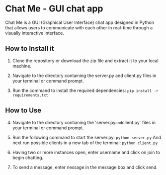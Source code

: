 # Chat Me - GUI chat app
Chat Me is a GUI (Graphical User Interface) chat app designed in Python that allows users to communicate with each other in real-time through a visually interactive interface.

## How to Install it
1. Clone the repository or download the zip file and extract it to your local machine.

2. Navigate to the directory containing the server.py and client.py files in your terminal or command prompt.

3. Run the command to install the required dependencies: 
   `
   pip install -r requirements.txt
   `
## How to Use
4. Navigate to the directory contianing the 'server.py` and `client.py` files in your terminal or command prompt.

5. Run the following command to start the server.py:
   `
   python server.py
   `
   And next run possible clients in a new tab of the terminal:
   `
   python client.py
   `
6. Having two or more instances open, enter username and click on join to begin chatting. 

7. To send a message, enter nessage in the message box and click send. 


